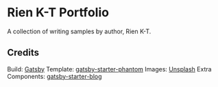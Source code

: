 # Rien K-T Portfolio

A collection of writing samples by author, Rien K-T.

## Credits

Build: [Gatsby](https://www.gatsbyjs.com/)
Template: [gatsby-starter-phantom](https://www.gatsbyjs.com/starters/anubhavsrivastava/gatsby-starter-phantom)
Images: [Unsplash](https://unsplash.com/)
Extra Components: [gatsby-starter-blog](https://github.com/gatsbyjs/gatsby-starter-blog)
